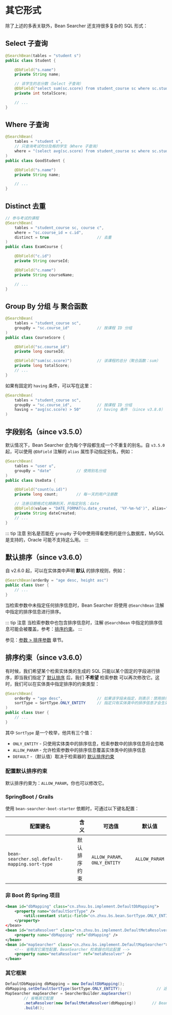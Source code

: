 # 其它形式

除了上述的多表关联外，Bean Searcher 还支持很多复杂的 SQL 形式：

## Select 子查询

```java
@SearchBean(tables = "student s") 
public class Student {

    @DbField("s.name")
    private String name;

    // 该学生的总分数（Select 子查询）
    @DbField("select sum(sc.score) from student_course sc where sc.student_id = s.id")
    private int totalScore;

    // ...
}
```

## Where 子查询

```java
@SearchBean(
    tables = "student s", 
    // 只查询考试均分及格的学生（Where 子查询）
    where = "(select avg(sc.score) from student_course sc where sc.student_id = s.id) >= 60"
)
public class GoodStudent {

    @DbField("s.name")
    private String name;

    // ...
}
```

## Distinct 去重

```java
// 参与考试的课程
@SearchBean(
    tables = "student_course sc, course c", 
    where = "sc.course_id = c.id", 
    distinct = true                     // 去重
) 
public class ExamCourse {

    @DbField("c.id")
    private String courseId;

    @DbField("c.name")
    private String courseName;

    // ...
}
```

## Group By 分组 与 聚合函数

```java
@SearchBean(
    tables = "student_course sc", 
    groupBy = "sc.course_id"            // 按课程 ID 分组
) 
public class CourseScore {

    @DbField("sc.course_id")
    private long courseId;

    @DbField("sum(sc.score)")           // 该课程的总分（聚合函数：sum）
    private long totalScore;
    // ...
}
```

如果有固定的 `having` 条件，可以写在这里：

```java
@SearchBean(
    tables = "student_course sc", 
    groupBy = "sc.course_id",           // 按课程 ID 分组
    having = "avg(sc.score) > 50"       // having 条件 （since v3.8.0）
) 
```

## 字段别名（since v3.5.0）

默认情况下，Bean Searcher 会为每个字段都生成一个不重复的别名。自 `v3.5.0` 起，可以使用 `@DbField` 注解的 `alias` 属性手动指定别名，例如：
 
```java
@SearchBean(
    tables = "user u", 
    groupBy = "date"           // 使用别名分组
) 
public class UseData {

    @DbField("count(u.id)")
    private long count;        // 每一天的用户注册数

    // 注册日期格式化精确到天，并指定别名：date
    @DbField(value = "DATE_FORMAT(u.date_created, '%Y-%m-%d')", alias="date") 
    private String dateCreated;
    // ...
}
```

::: tip 注意
别名是否能在 `groupBy` 子句中使用得看使用的是什么数据库，MySQL 是支持的，Oracle 可能不支持这么用。
:::

## 默认排序（since v3.6.0）

自 v2.6.0 起，可以在实体类中声明 **默认** 的排序规则，例如：

```java
@SearchBean(orderBy = "age desc, height asc")
public class User {
    // ...
}
```

当检索参数中未指定任何排序信息时，Bean Searcher 将使用 `@SearchBean` 注解中指定的排序信息进行排序。

::: tip 注意
当检索参数中也包含排序信息时，注解 `@SearchBean` 中指定的排序信息可能会被覆盖，参考：[排序约束](#排序约束-since-v3-6-0)。
:::

参见：[参数 > 排序参数](/guide/param/sort) 章节。

## 排序约束（since v3.6.0）

有时候，我们希望某个检索实体类的生成的 SQL 只能以某个固定的字段进行排序，即当我们指定了 [默认排序](#默认排序-since-v3-6-0) 后，我们 **不希望** 检索参数 可以再次修改它。这时，我们可以在实体类中指定排序的约束类型：

```java
@SearchBean(
    orderBy = "age desc",               // 如果该字段未指定，则表示：禁用排序
    sortType = SortType.ONLY_ENTITY     // 指定只有实体类中的排序信息才会生效，检索参数中的排序信息将会忽略
)
public class User {
    // ...
}
```

其中 `SortType` 是一个枚举，他共有三个值：

* `ONLY_ENTITY` - 只使用实体类中的排序信息，检索参数中的排序信息将会忽略
* `ALLOW_PARAM` - 允许检索参数中的排序信息覆盖实体类中的排序信息
* `DEFAULT` -（默认值）取决于检索器的 [默认排序约束](#配置默认排序约束)

### 配置默认排序约束

默认排序约束为：`ALLOW_PARAM`，你也可以修改它。

### SpringBoot / Grails

使用 `bean-searcher-boot-starter` 依赖时，可通过以下键名配置：

配置键名 | 含义 | 可选值 | 默认值
-|-|-|-
`bean-searcher.sql.default-mapping.sort-type` | 默认排序约束 | `ALLOW_PARAM`、`ONLY_ENTITY` | `ALLOW_PARAM`

### 非 Boot 的 Spring 项目

```xml
<bean id="dbMapping" class="cn.zhxu.bs.implement.DefaultDbMapping">
    <property name="defaultSortType" /> 
        <util:constant static-field="cn.zhxu.bs.bean.SortType.ONLY_ENTITY"/>
    </property>
</bean>
<bean id="metaResolver" class="cn.zhxu.bs.implement.DefaultMetaResolver">
    <property name="dbMapping" ref="dbMapping" />
</bean>
<bean id="mapSearcher" class="cn.zhxu.bs.implement.DefaultMapSearcher">
    <!-- 省略其它属性配置，BeanSearcher 检索器也同此配置 -->
    <property name="metaResolver" ref="metaResolver" />
</bean>
```

### 其它框架

```java
DefaultDbMapping dbMapping = new DefaultDbMapping();
dbMapping.setDefaultSortType(SortType.ONLY_ENTITY);               // 这里配置需要默认继承类型
MapSearcher mapSearcher = SearcherBuilder.mapSearcher()
        // 省略其它配置
        .metaResolver(new DefaultMetaResolver(dbMapping))       // BeanSearcher 检索器也同此配置
        .build();
```
